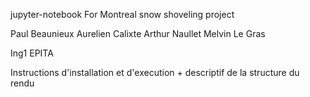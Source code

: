 jupyter-notebook For Montreal snow shoveling project

Paul Beaunieux
Aurelien Calixte 
Arthur Naullet 
Melvin Le Gras

Ing1 EPITA

Instructions d'installation et d'execution + descriptif de la structure du rendu

